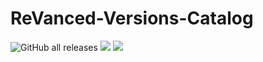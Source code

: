 # ReVanced-Versions-Catalog
<img alt="GitHub all releases" src="https://img.shields.io/github/downloads/B1ays/ReVanced-Versions-Catalog/total?label=All Downloads&style=flat-square">

<img src="https://img.shields.io/github/downloads/B1ays/ReVanced-Versions-Catalog/YouTube_18.43.45_2.196.1/total?label=Downloads Latest YouTube&color=red&style=flat-square">

<img src="https://img.shields.io/github/downloads/B1ays/ReVanced-Versions-Catalog/Music_6.27.53_2.196.1/total?label=Downloads Latest YouTube Music&color=blue&style=flat-square">
